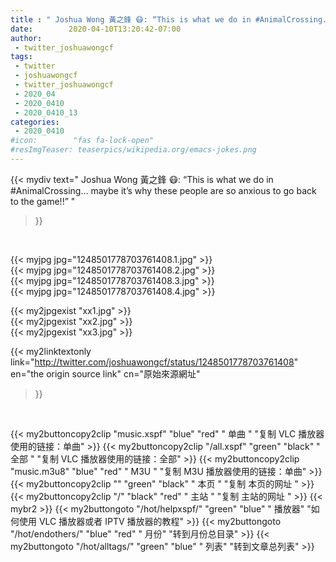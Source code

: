 ```yaml
---
title : " Joshua Wong 黃之鋒 😷: “This is what we do in #AnimalCrossing... maybe it’s why these people are so anxious to go back to the game!!”  "
date:        2020-04-10T13:20:42-07:00
author:
 - twitter_joshuawongcf
tags:
 - twitter
 - joshuawongcf
 - twitter_joshuawongcf
 - 2020_04
 - 2020_0410
 - 2020_0410_13
categories:
 - 2020_0410
#icon:        "fas fa-lock-open"
#resImgTeaser: teaserpics/wikipedia.org/emacs-jokes.png
---
```


{{< mydiv text=" Joshua Wong 黃之鋒 😷: “This is what we do in #AnimalCrossing... maybe it’s why these people are so anxious to go back to the game!!”  "
>}}
<br>


 {{< myjpg jpg="1248501778703761408.1.jpg" >}}<br>  {{< myjpg jpg="1248501778703761408.2.jpg" >}}<br>  {{< myjpg jpg="1248501778703761408.3.jpg" >}}<br>  {{< myjpg jpg="1248501778703761408.4.jpg" >}}<br> 

{{< my2jpgexist "xx1.jpg" >}}<br>
{{< my2jpgexist "xx2.jpg" >}}<br>
{{< my2jpgexist "xx3.jpg" >}}<br>


{{< my2linktextonly link="http://twitter.com/joshuawongcf/status/1248501778703761408"
en="the origin source link" cn="原始來源網址"
>}}


<br>

{{< my2buttoncopy2clip "music.xspf"        "blue"   "red"    " 单曲 "  "复制 VLC 播放器使用的链接：单曲" >}} {{< my2buttoncopy2clip "/all.xspf"         "green"  "black"  " 全部 "  "复制 VLC 播放器使用的链接：全部" >}} {{< my2buttoncopy2clip "music.m3u8"        "blue"   "red"    " M3U  "    "复制 M3U 播放器使用的链接：单曲" >}} {{< my2buttoncopy2clip ""                  "green"  "black"  " 本页 "    "复制 本页的网址 " >}} {{< my2buttoncopy2clip "/"                 "black"  "red"    " 主站 "    "复制 主站的网址 " >}} {{< mybr2 >}} {{< my2buttongoto      "/hot/helpxspf/"    "green"  "blue"   " 播放器" "如何使用 VLC 播放器或者 IPTV 播放器的教程" >}} {{< my2buttongoto      "/hot/endothers/"   "blue"   "red"    " 月份"   "转到月份总目录" >}} {{< my2buttongoto      "/hot/alltags/"     "green"  "blue"   " 列表"   "转到文章总列表" >}} 
